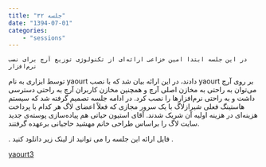 ```yaml
---
title: "جلسه ۳۲"
date: "1394-07-01"
categories:
    - "sessions"
---
```

    در این جلسه ابتدا امین خزاعی ارائه‌ای از تکنولوژی توزیع آرچ برای نصب نرم‌افزار
توسط ابزاری به نام yaourt دادند، در این ارائه بیان شد که با نصب yaourt‌ بر روی
آرچ می‌توان به راحتی به مخازن اصلی آرچ و همچنین مخازن کاربران آرچ به راحتی
دسترسی داشت و به راحتی نرم‌افزارها را نصب کرد. در ادامه جلسه تصمیم گرفته شد که
سیستم هاستینگ فعلی شیرازلاگ با یک سرور مجازی که فعلاً اعضای لاگ هر کدام با
پرداخت هزینه‌ای در هزینه اولیه آن شریک شدند. آقای استیون حیاتی هم پیاده‌سازی
پوسته‌ی جدید سایت لاگ را براساس طراحی خانم مهشید حاجیانی برعهده گرفتند.

. فایل ارائه این جلسه را می توانید از لینک زیر دانلود کنید .

[yaourt3](https://shirazlug.ir/wp-content/uploads/2015/09/yaourt3.pdf)

